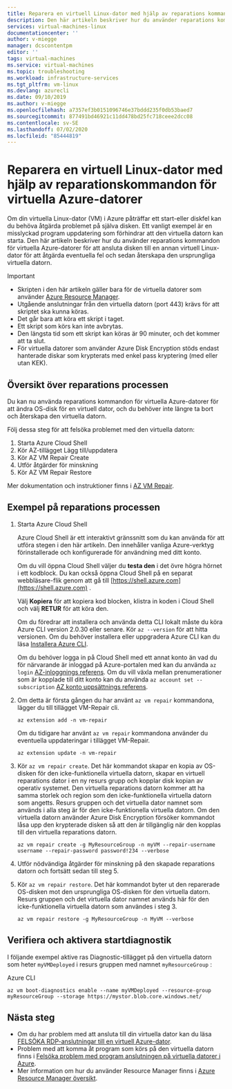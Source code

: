 ```yaml
---
title: Reparera en virtuell Linux-dator med hjälp av reparations kommandon för virtuell Azure-dator | Microsoft Docs
description: Den här artikeln beskriver hur du använder reparations kommandon för virtuella Azure-datorer för att ansluta disken till en annan virtuell Linux-dator för att åtgärda eventuella fel och sedan återskapa den ursprungliga virtuella datorn.
services: virtual-machines-linux
documentationcenter: ''
author: v-miegge
manager: dcscontentpm
editor: ''
tags: virtual-machines
ms.service: virtual-machines
ms.topic: troubleshooting
ms.workload: infrastructure-services
ms.tgt_pltfrm: vm-linux
ms.devlang: azurecli
ms.date: 09/10/2019
ms.author: v-miegge
ms.openlocfilehash: a7357ef3b0151096746e37bddd235f0db53baed7
ms.sourcegitcommit: 877491bd46921c11dd478bd25fc718ceee2dcc08
ms.contentlocale: sv-SE
ms.lasthandoff: 07/02/2020
ms.locfileid: "85444819"
---
```

# <a name="repair-a-linux-vm-by-using-the-azure-virtual-machine-repair-commands"></a>Reparera en virtuell Linux-dator med hjälp av reparationskommandon för virtuella Azure-datorer

Om din virtuella Linux-dator (VM) i Azure påträffar ett start-eller diskfel kan du behöva åtgärda problemet på själva disken. Ett vanligt exempel är en misslyckad program uppdatering som förhindrar att den virtuella datorn kan starta. Den här artikeln beskriver hur du använder reparations kommandon för virtuella Azure-datorer för att ansluta disken till en annan virtuell Linux-dator för att åtgärda eventuella fel och sedan återskapa den ursprungliga virtuella datorn.

> [!IMPORTANT]
> * Skripten i den här artikeln gäller bara för de virtuella datorer som använder [Azure Resource Manager](https://docs.microsoft.com/azure/azure-resource-manager/resource-group-overview).
> * Utgående anslutningar från den virtuella datorn (port 443) krävs för att skriptet ska kunna köras.
> * Det går bara att köra ett skript i taget.
> * Ett skript som körs kan inte avbrytas.
> * Den längsta tid som ett skript kan köras är 90 minuter, och det kommer att ta slut.
> * För virtuella datorer som använder Azure Disk Encryption stöds endast hanterade diskar som krypterats med enkel pass kryptering (med eller utan KEK).

## <a name="repair-process-overview"></a>Översikt över reparations processen

Du kan nu använda reparations kommandon för virtuella Azure-datorer för att ändra OS-disk för en virtuell dator, och du behöver inte längre ta bort och återskapa den virtuella datorn.

Följ dessa steg för att felsöka problemet med den virtuella datorn:

1. Starta Azure Cloud Shell
2. Kör AZ-tillägget Lägg till/uppdatera
3. Kör AZ VM Repair Create
4. Utför åtgärder för minskning
5. Kör AZ VM Repair Restore

Mer dokumentation och instruktioner finns i [AZ VM Repair](https://docs.microsoft.com/cli/azure/ext/vm-repair/vm/repair).

## <a name="repair-process-example"></a>Exempel på reparations processen

1. Starta Azure Cloud Shell

   Azure Cloud Shell är ett interaktivt gränssnitt som du kan använda för att utföra stegen i den här artikeln. Den innehåller vanliga Azure-verktyg förinstallerade och konfigurerade för användning med ditt konto.

   Om du vill öppna Cloud Shell väljer du **testa den** i det övre högra hörnet i ett kodblock. Du kan också öppna Cloud Shell på en separat webbläsare-flik genom att gå till [https://shell.azure.com](https://shell.azure.com) .

   Välj **Kopiera** för att kopiera kod blocken, klistra in koden i Cloud Shell och välj **RETUR** för att köra den.

   Om du föredrar att installera och använda detta CLI lokalt måste du köra Azure CLI version 2.0.30 eller senare. Kör ``az --version`` för att hitta versionen. Om du behöver installera eller uppgradera Azure CLI kan du läsa [Installera Azure CLI](https://docs.microsoft.com/cli/azure/install-azure-cli).
   
   Om du behöver logga in på Cloud Shell med ett annat konto än vad du för närvarande är inloggad på Azure-portalen med kan du använda ``az login`` [AZ-inloggnings referens](https://docs.microsoft.com/cli/azure/reference-index?view=azure-cli-latest#az-login).  Om du vill växla mellan prenumerationer som är kopplade till ditt konto kan du använda ``az account set --subscription`` [AZ konto uppsättnings referens](https://docs.microsoft.com/cli/azure/account?view=azure-cli-latest#az-account-set).

2. Om detta är första gången du har använt `az vm repair` kommandona, lägger du till tillägget VM-Repair cli.

   ```azurecli-interactive
   az extension add -n vm-repair
   ```

   Om du tidigare har använt `az vm repair` kommandona använder du eventuella uppdateringar i tillägget VM-Repair.

   ```azurecli-interactive
   az extension update -n vm-repair
   ```

3. Kör `az vm repair create`. Det här kommandot skapar en kopia av OS-disken för den icke-funktionella virtuella datorn, skapar en virtuell reparations dator i en ny resurs grupp och kopplar disk kopian av operativ systemet.  Den virtuella reparations datorn kommer att ha samma storlek och region som den icke-funktionella virtuella datorn som angetts. Resurs gruppen och det virtuella dator namnet som används i alla steg är för den icke-funktionella virtuella datorn. Om den virtuella datorn använder Azure Disk Encryption försöker kommandot låsa upp den krypterade disken så att den är tillgänglig när den kopplas till den virtuella reparations datorn.

   ```azurecli-interactive
   az vm repair create -g MyResourceGroup -n myVM --repair-username username --repair-password password!234 --verbose
   ```

4. Utför nödvändiga åtgärder för minskning på den skapade reparations datorn och fortsätt sedan till steg 5.

5. Kör `az vm repair restore`. Det här kommandot byter ut den reparerade OS-disken mot den ursprungliga OS-disken för den virtuella datorn. Resurs gruppen och det virtuella dator namnet används här för den icke-funktionella virtuella datorn som användes i steg 3.

   ```azurecli-interactive
   az vm repair restore -g MyResourceGroup -n MyVM --verbose
   ```

## <a name="verify-and-enable-boot-diagnostics"></a>Verifiera och aktivera startdiagnostik

I följande exempel aktive ras Diagnostic-tillägget på den virtuella datorn som heter ``myVMDeployed`` i resurs gruppen med namnet ``myResourceGroup`` :

Azure CLI

```azurecli-interactive
az vm boot-diagnostics enable --name myVMDeployed --resource-group myResourceGroup --storage https://mystor.blob.core.windows.net/
```

## <a name="next-steps"></a>Nästa steg

* Om du har problem med att ansluta till din virtuella dator kan du läsa [FELSÖKA RDP-anslutningar till en virtuell Azure-dator](https://docs.microsoft.com/azure/virtual-machines/troubleshooting/troubleshoot-rdp-connection).
* Problem med att komma åt program som körs på den virtuella datorn finns i [Felsöka problem med program anslutningen på virtuella datorer i Azure](https://docs.microsoft.com/azure/virtual-machines/troubleshooting/troubleshoot-app-connection).
* Mer information om hur du använder Resource Manager finns i [Azure Resource Manager översikt](https://docs.microsoft.com/azure/azure-resource-manager/resource-group-overview).
